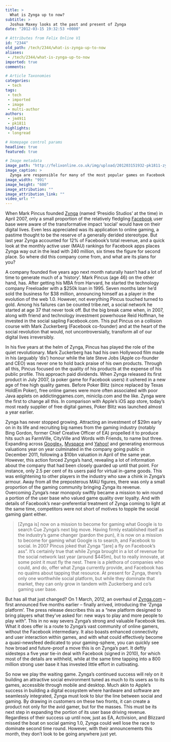 ```yaml
---
title: >
  What is Zynga up to now?
subtitle: >
  Joshua Maxey looks at the past and present of Zynga
date: "2012-03-15 19:32:53 +0000"

# Attributes from Felix Online V1
id: "2344"
old_path: /tech/2344/what-is-zynga-up-to-now
aliases:
 - /tech/2344/what-is-zynga-up-to-now
imported: true
comments:

# Article Taxonomies
categories:
 - tech
tags:
 - tech
 - imported
 - image
 - multi-author
authors:
 - jm4911
 - pk1811
highlights:
 - longread

# Homepage control params
headline: true
featured: true

# Image metadata
image_path: "http://felixonline.co.uk/img/upload/201203151932-pk1811-zynga-games.jpg"
image_caption: >
  Zynga are responsible for many of the most popular games on Facebook
image_width: "991"
image_height: "600"
image_attribution: ""
image_attribution_link: ""
video_url: ""
---
```


When Mark Pincus founded [Zynga](http://Zynga.com) (named ‘Presidio Studios’ at the time) in April 2007, only a small proportion of the relatively fledgling [Facebook](http://www.facebook.com) user base were aware of the transformative impact ‘social’ would have on their digital lives. Even less appreciated was its application to online gaming, a pastime thought to be the reserve of a generally derided stereotype. But last year Zynga accounted for 12% of Facebook’s total revenue, and a quick look at the monthly active user (MAU) rankings for Facebook apps places Zynga way out in the lead with 240 million, six times the figure for second place. So where did this company come from, and what are its plans for you?

A company founded five years ago next month naturally hasn’t had a lot of time to generate much of a ‘history’. Mark Pincus (age 46) on the other hand, has. After getting his MBA from Harvard, he started the technology company Freeloader with a $250k loan in 1995. Seven months later he’d sold the business for $38 million, announcing himself as a player in the evolution of the web 1.0. However, not everything Pincus touched turned to gold. Among his failures can be counted tribe.net, a social network he started at age 37 that never took off. But the big break came when, in 2007, along with friend and technology investment powerhouse Reid Hoffman, he invested in the social sapling Facebook.com. This put Pincus on a collision course with Mark Zuckerberg (Facebook co-founder) and at the heart of the social revolution that would, not uncontroversially, transform all of our digital lives irreversibly.

In his five years at the helm of Zynga, Pincus has played the role of the quiet revolutionary. Mark Zuckerberg has had his own Hollywood film made in his (arguably ‘dis’) honour while the late Steve Jobs (Apple co-founder and CEO) was never one to hold back praise of his own products. Through all this, Pincus focused on the quality of his products at the expense of his public profile. This approach paid dividends. When Zynga released its first product in July 2007, (a poker game for Facebook users) it ushered in a new age of free high quality games. Before Poker Blitz (since replaced by Texas HoldEm Poker), free online games were more often associated with poor Java applets on addictinggames.com, miniclip.com and the like. Zynga were the first to change all this. In comparison with Apple’s iOS app store, today’s most ready supplier of free digital games, Poker Blitz was launched almost a year earlier.

Zynga has never stopped growing. Attracting an investment of $29m early on in its life and recruiting big names from the gaming industry (notably Bing Gordon, former Chief Creative Officer of EA) propelled it to produce hits such as FarmVille, CityVille and Words with Friends, to name but three. Expanding across [Google+](https://plus.google.com/), [Myspace](http://www.myspace.com) and [Yahoo!](http://www.yahoo.co.uk) and generating enormous valuations year on year culminated in the company going public in December 2011, following a $10bn valuation in April of the same year. However, this action forced Zynga’s hand, revealing a lot of information about the company that had been closely guarded up until that point. For instance, only 2.5 per cent of its users paid for virtual in-game goods. This was enlightening to other players in the industry who saw a chink in Zynga’s armour. Away from all the preposterous MAU figures, there was only a small proportion of the gaming community bringing Zynga its revenue. Overcoming Zynga’s near monopoly swiftly became a mission to win round a portion of the user base who valued game quality over loyalty. And with details of Facebook’s near-preferential treatment of Zynga coming to light at the same time, competitors were not short of motives to topple the social gaming giant either.
> [Zynga is] now on a mission to become for gaming what Google is to search
Cue Zynga’s next big move. Having firmly established itself as the industry’s game changer (pardon the pun), it is now on a mission to become for gaming what Google is to search, and Facebook to social. In 2007 Pincus joked that Zynga “[are] a fly on Facebook’s ass”. It’s certainly true that while Zynga brought in a lot of revenue for the social network last year (around $445m), but to really innovate, at some point it must fly the nest. There is a plethora of companies who could, and do, offer what Zynga currently provide, and Facebook has no qualms about tapping that resource. At present for Zynga, there’s only one worthwhile social platform, but while they dominate that market, they can only grow in tandem with Zuckerberg and co’s gaming user base.

But has all that just changed? On 1 March, 2012, an overhaul of [Zynga.com](http://Zynga.com) – first announced five months earlier – finally arrived, introducing the ‘Zynga platform’. The press release describes this as a “new platform designed to bring players what they’ve asked for: new ways to play and more people to play with”. This in no way severs Zynga’s strong and valuable Facebook ties. What it does offer is a route to Zynga’s vast community of online gamers, without the Facebook intermediary. It also boasts enhanced connectivity and user interaction within games, and with what could effectively become a quasi-newsfeed dedicated to your gaming-sphere, you can quickly see how broad and future-proof a move this is on Zynga’s part. It deftly sidesteps a five year tie-in deal with Facebook (signed in 2010), for which most of the details are withheld, while at the same time tapping into a 800 million strong user base it has invested little effort in cultivating.

So now we play the waiting game. Zynga’s continued success will rely on it building an attractive social environment tuned as much to its users as to its games, accessible through mobile and desktop. Much akin to Apple’s success in building a digital ecosystem where hardware and software are seamlessly integrated, Zynga must look to blur the line between social and gaming. By drawing in customers on these two fronts, it can create a product not only for the avid gamer, but for the masses. This must be its next step in expanding the portion of its user base driving revenue. Regardless of their success up until now, just as EA, Activision, and Blizzard missed the boat on social gaming 1.0, Zynga could well lose the race to dominate second time round. However, with their announcements this month, they don’t look to be going anywhere just yet.
